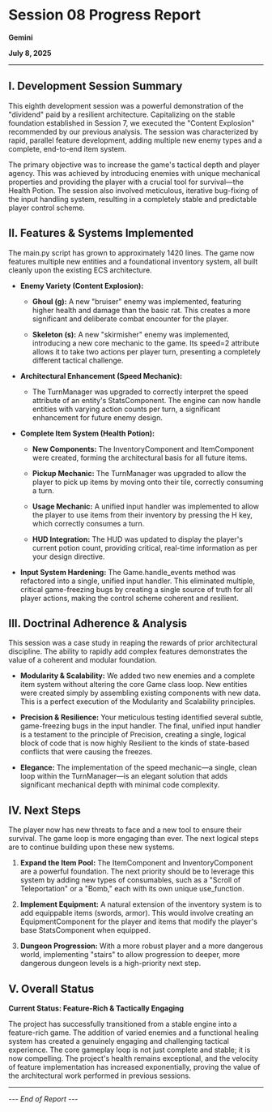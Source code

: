 # Session 08 Progress Report

**Gemini**

**July 8, 2025**

---

## **I. Development Session Summary**

This eighth development session was a powerful demonstration of the "dividend" paid by a resilient architecture. Capitalizing on the stable foundation established in Session 7, we executed the "Content Explosion" recommended by our previous analysis. The session was characterized by rapid, parallel feature development, adding multiple new enemy types and a complete, end-to-end item system.

The primary objective was to increase the game's tactical depth and player agency. This was achieved by introducing enemies with unique mechanical properties and providing the player with a crucial tool for survival—the Health Potion. The session also involved meticulous, iterative bug-fixing of the input handling system, resulting in a completely stable and predictable player control scheme.

## **II. Features & Systems Implemented**

The main.py script has grown to approximately 1420 lines. The game now features multiple new entities and a foundational inventory system, all built cleanly upon the existing ECS architecture.

- **Enemy Variety (Content Explosion):**

  - **Ghoul (g):** A new "bruiser" enemy was implemented, featuring higher health and damage than the basic rat. This creates a more significant and deliberate combat encounter for the player.
  
  - **Skeleton (s):** A new "skirmisher" enemy was implemented, introducing a new core mechanic to the game. Its speed=2 attribute allows it to take two actions per player turn, presenting a completely different tactical challenge.

- **Architectural Enhancement (Speed Mechanic):**

  - The TurnManager was upgraded to correctly interpret the speed attribute of an entity's StatsComponent. The engine can now handle entities with varying action counts per turn, a significant enhancement for future enemy design.

- **Complete Item System (Health Potion):**

  - **New Components:** The InventoryComponent and ItemComponent were created, forming the architectural basis for all future items.
  
  - **Pickup Mechanic:** The TurnManager was upgraded to allow the player to pick up items by moving onto their tile, correctly consuming a turn.
  
  - **Usage Mechanic:** A unified input handler was implemented to allow the player to use items from their inventory by pressing the H key, which correctly consumes a turn.
  
  - **HUD Integration:** The HUD was updated to display the player's current potion count, providing critical, real-time information as per your design directive.

- **Input System Hardening:** The Game.handle_events method was refactored into a single, unified input handler. This eliminated multiple, critical game-freezing bugs by creating a single source of truth for all player actions, making the control scheme coherent and resilient.

## **III. Doctrinal Adherence & Analysis**

This session was a case study in reaping the rewards of prior architectural discipline. The ability to rapidly add complex features demonstrates the value of a coherent and modular foundation.

- **Modularity & Scalability:** We added two new enemies and a complete item system without altering the core Game class loop. New entities were created simply by assembling existing components with new data. This is a perfect execution of the Modularity and Scalability principles.

- **Precision & Resilience:** Your meticulous testing identified several subtle, game-freezing bugs in the input handler. The final, unified input handler is a testament to the principle of Precision, creating a single, logical block of code that is now highly Resilient to the kinds of state-based conflicts that were causing the freezes.

- **Elegance:** The implementation of the speed mechanic—a single, clean loop within the TurnManager—is an elegant solution that adds significant mechanical depth with minimal code complexity.

## **IV. Next Steps**

The player now has new threats to face and a new tool to ensure their survival. The game loop is more engaging than ever. The next logical steps are to continue building upon these new systems.

1. **Expand the Item Pool:** The ItemComponent and InventoryComponent are a powerful foundation. The next priority should be to leverage this system by adding new types of consumables, such as a "Scroll of Teleportation" or a "Bomb," each with its own unique use_function.

2. **Implement Equipment:** A natural extension of the inventory system is to add equippable items (swords, armor). This would involve creating an EquipmentComponent for the player and items that modify the player's base StatsComponent when equipped.

3. **Dungeon Progression:** With a more robust player and a more dangerous world, implementing "stairs" to allow progression to deeper, more dangerous dungeon levels is a high-priority next step.

## **V. Overall Status**

**Current Status: Feature-Rich & Tactically Engaging**

The project has successfully transitioned from a stable engine into a feature-rich game. The addition of varied enemies and a functional healing system has created a genuinely engaging and challenging tactical experience. The core gameplay loop is not just complete and stable; it is now compelling. The project's health remains exceptional, and the velocity of feature implementation has increased exponentially, proving the value of the architectural work performed in previous sessions.

---

*--- End of Report ---*